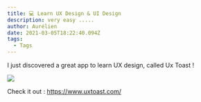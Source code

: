 ```yaml
---
title: 💻 Learn UX Design & UI Design
description: very easy .....
author: Aurélien
date: 2021-03-05T18:22:40.094Z
tags:
  - Tags
---
```

I just discovered a great app to learn UX design, called Ux Toast !  

![](/static/img/uxtoast.png)

Check it out : <https://www.uxtoast.com/>